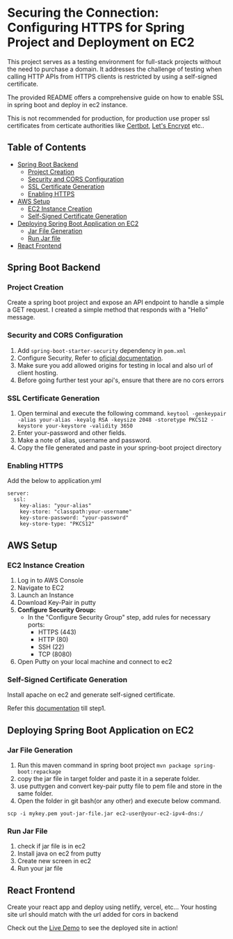 # Securing the Connection: Configuring HTTPS for Spring Project and Deployment on EC2

This project serves as a testing environment for full-stack projects without the need to purchase a domain. It addresses the challenge of testing when calling HTTP APIs from HTTPS clients is restricted by using a self-signed certificate.

The provided README offers a comprehensive guide on how to enable SSL in spring boot and deploy in ec2 instance.

This is not recommended for production, for production use proper ssl certificates from certicate authorities like [Certbot](https://certbot.eff.org/), [Let's Encrypt](https://letsencrypt.org/) etc..

## Table of Contents

- [Spring Boot Backend](#spring-boot-backend)
  - [Project Creation](#project-creation)
  - [Security and CORS Configuration](#security-and-cors-configuration)
  - [SSL Certificate Generation](#ssl-certificate-generation)
  - [Enabling HTTPS](#enabling-https)
- [AWS Setup](#aws-setup)
  - [EC2 Instance Creation](#ec2-instance-creation)
  - [Self-Signed Certificate Generation](#self-signed-certificate-generation)
- [Deploying Spring Boot Application on EC2](#deploying-spring-boot-application-on-ec2)
  - [Jar File Generation](#jar-file-generation)
  - [Run Jar file](#run-jar)
- [React Frontend](#react-frontend)

## Spring Boot Backend

### Project Creation

Create a spring boot project and expose an API endpoint to handle a simple a GET request. I created a simple method that responds with a "Hello" message.

### Security and CORS Configuration

1. Add `spring-boot-starter-security` dependency in `pom.xml`
2. Configure Security, Refer to [oficial documentation](https://docs.spring.io/spring-security/reference/reactive/integrations/cors.html). 
3. Make sure you add allowed origins for testing in local and also url of client hosting.
4. Before going further test your api's, ensure that there are no cors errors

### SSL Certificate Generation

1. Open terminal and execute the following command. 
`keytool -genkeypair -alias your-alias -keyalg RSA -keysize 2048 -storetype PKCS12 -keystore your-keystore -validity 3650`
2. Enter your-password and other fields.
3. Make a note of alias, username and password.
4. Copy the file generated and paste in your spring-boot project directory

### Enabling HTTPS

Add the below to application.yml
```
server:
  ssl:
    key-alias: "your-alias"
    key-store: "classpath:your-username"
    key-store-password: "your-password"
    key-store-type: "PKCS12"
```

## AWS Setup

### EC2 Instance Creation

1. Log in to AWS Console
2. Navigate to EC2
3. Launch an Instance
4. Download Key-Pair in putty
5. **Configure Security Group:**
   - In the "Configure Security Group" step, add rules for necessary ports:
      - HTTPS (443)
      - HTTP (80)
      - SSH (22)
      - TCP (8080)
6. Open Putty on your local machine and connect to ec2

### Self-Signed Certificate Generation

Install apache on ec2 and generate self-signed certificate.

Refer this [documentation](https://docs.aws.amazon.com/AWSEC2/latest/UserGuide/SSL-on-amazon-linux-ami.html) till step1.

## Deploying Spring Boot Application on EC2

### Jar File Generation
1. Run this maven command in spring boot project
`mvn package spring-boot:repackage`
2. copy the jar file in target folder and paste it in a seperate folder.
3. use puttygen and convert key-pair putty file to pem file and store in the same folder.
4. Open the folder in git bash(or any other) and execute below command.

`scp -i mykey.pem yout-jar-file.jar ec2-user@your-ec2-ipv4-dns:/`

### Run Jar File

1. check if jar file is in ec2
2. Install java on ec2 from putty
3. Create new screen in ec2
4. Run your jar file

## React Frontend

Create your react app and deploy using netlify, vercel, etc...
Your hosting site url should match with the url added for cors in backend

Check out the [Live Demo](https://spring-ssl.netlify.app/) to see the deployed site in action!